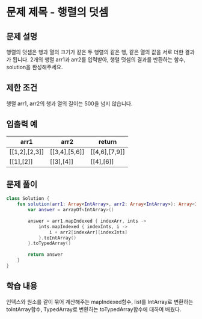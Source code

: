 # 문제 제목 - 행렬의 덧셈
## 문제 설명
행렬의 덧셈은 행과 열의 크기가 같은 두 행렬의 같은 행, 같은 열의 값을 서로 더한 결과가 됩니다. 2개의 행렬 arr1과 arr2를 입력받아, 행렬 덧셈의 결과를 반환하는 함수, solution을 완성해주세요.
## 제한 조건
행렬 arr1, arr2의 행과 열의 길이는 500을 넘지 않습니다.
## 입출력 예
arr1	| arr2	| return
---|---|---|
[[1,2],[2,3]]	| [[3,4],[5,6]]	| [[4,6],[7,9]]
[[1],[2]]	| [[3],[4]]	| [[4],[6]]
## 문제 풀이
``` kotlin
class Solution {
    fun solution(arr1: Array<IntArray>, arr2: Array<IntArray>): Array<IntArray> {
        var answer = arrayOf<IntArray>()
        
        answer = arr1.mapIndexed { indexArr, ints ->
            ints.mapIndexed { indexInts, i ->
                i + arr2[indexArr][indexInts]
            }.toIntArray()
        }.toTypedArray()
        
        return answer
    }
}
```
## 학습 내용
인덱스와 원소를 같이 묶어 계산해주는 mapIndexed함수, list를 IntArray로 변환하는 toIntArray함수, TypedArray로 변환하는 toTypedArray함수에 대하여 배웠다.
